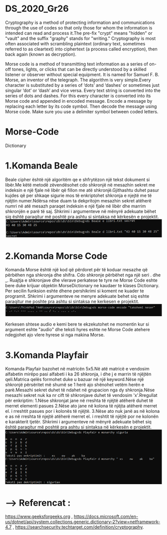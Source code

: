 # DS_2020_Gr26
Cryptography is a method of protecting information and communications through the use of codes so that only those for whom the information is intended can read and process it.The pre-fix "crypt" means "hidden" or "vault" and the suffix "graphy" stands for "writing." Cryptography is most often associated with scrambling plaintext (ordinary text, sometimes referred to as cleartext) into ciphertext (a process called encryption), then back again (known as decryption).

Morse code is a method of transmitting text information as a series of on-off tones, lights, or clicks that can be directly understood by a skilled listener or observer without special equipment. It is named for Samuel F. B. Morse, an inventor of the telegraph.
The algorithm is very simple.Every character is substituted by a series of ‘dots’ and ‘dashes’ or sometimes just singular ‘dot’ or ‘dash’ and vice versa.
Every text string is converted into the series of dots and dashes. For this every character is converted into its Morse code and appended in encoded message.
Encode a message by replacing each letter by its code symbol. Then decode the message using Morse code. Make sure you use a delimiter symbol between coded letters.
# Morse-Code
Dictionary

# 1.Komanda Beale
Beale cipher është një algoritëm qe e shfrytëzon një tekst dokument si libër.Me këtë metodë zëvendësohet cdo shkronjë në mesazhin
sekret me indeksin e një  fjale në libër që fillon me atë shkronjë.Gjithashtu duhet pasur kujdes që per shkaqe sigurie mos të enkriptohet shkronja e njejtë me të njëjtin numer.Ndërsa nëse duam ta dekpritojm mesazhin  sekret atëherë  numri në atë mesazh paraqet indeksin e një fjale në  libër dhe marrim shkronjën e parë të saj.
Shkrimi i argumenteve në mënyrë adekuate bëhet siq është paraqitur më poshtë pra ashtu si sintaksa në kërkesën e projektit.
![](Images/Beale.png)
# 2.Komanda Morse Code
Komanda Morse është një kod që përdoret për të koduar mesazhe që përbëhen nga shkronja dhe shifra. Cdo shkronje përbëhet nga një seri . dhe _. 
Ruajtja e shkronjave dhe vlerave perkatese te tyre ne Morse Code eshte bere duke krijuar objektin MorseDictionary ne kaudaer te klases Dictionary. Per secilin funksion eshte dhene pershikrimi si koment ne kuader te programit.
Shkrimi i argumenteve ne menyre adekuate behet siq eshte paraqitur me poshte pra ashtu si sintaksa ne kerkesen e projektit.
![](Images/Morse.PNG)

Kerkesen shtese audio e kemi bere te ekzekutohet ne momentin kur si argument eshte "audio" dhe teksti hyres eshte ne Morse Code atehere ndegjohet ajo vlere hyrese si nga makina Morse.
# 3.Komanda Playfair
Komanda Playfair bazohet në matricën 5x5.Në atë matricë e vendosim alfabetin mirëpo pasi alfabeti i ka 26 shkronja, i dhe j e marrin të njëjtën qeli.Matrica qelës formohet duke u bazuar në një keyword.Nëse një shkronjë përsëritet më shumë se 1 herë ajo shënohet vetëm herën e parë.Mesazhi sekret duhet të ndahet në grupacion nga dy shkronja.Nëse mesazhi sekret nuk ka nr cift të shkronjave duhet të vendosim 'x'.Rregullat për enkriptim:
1.Nëse shkronjat jane në rreshta të njëjtë atëherë duhet të merret elementi pasues
2.Nëse ato jane në kolona të njëjta atëherë merret el. i rreshtit pasues por i kolonës të njëjtë.
3.Nëse ato nuk janë as në kolona e as në rreshta të njejtë atëherë merret el. i rreshtit të njëjtë por ne kolonën e karakterit tjetër.
Shkrimi i argumenteve në mënyrë adekuate bëhet siq është paraqitur më poshtë pra ashtu si sintaksa në kërkesën e projektit.
![](Images/Playfair.png)
# --> Referencat : 
 https://www.geeksforgeeks.org , 
 https://docs.microsoft.com/en-us/dotnet/api/system.collections.generic.dictionary-2?view=netframework-4.7 , 
 https://searchsecurity.techtarget.com/definition/cryptography.
                      
